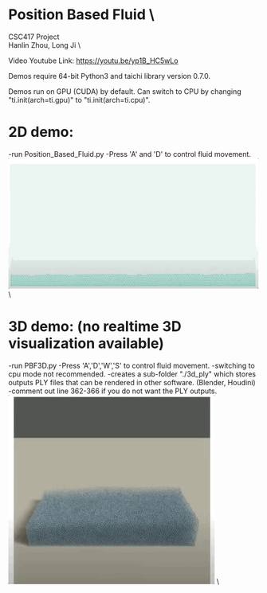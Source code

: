 # Position Based Fluid \
CSC417 Project \
Hanlin Zhou, Long Ji \

Video Youtube Link: https://youtu.be/yp1B_HC5wLo

Demos require 64-bit Python3 and taichi library version 0.7.0.

Demos run on GPU (CUDA) by default. 
Can switch to CPU by changing "ti.init(arch=ti.gpu)" to "ti.init(arch=ti.cpu)".

# 2D demo:
-run Position_Based_Fluid.py
-Press 'A' and 'D' to control fluid movement.
\
![](2d-demo.gif)
\
# 3D demo: (no realtime 3D visualization available)
-run PBF3D.py
-Press 'A','D','W','S' to control fluid movement.
-switching to cpu mode not recommended.
-creates a sub-folder "./3d_ply" which stores outputs PLY files that can be rendered in other software. (Blender, Houdini)
-comment out line 362-366 if you do not want the PLY outputs.
\
![](3d-demo.gif)
\
